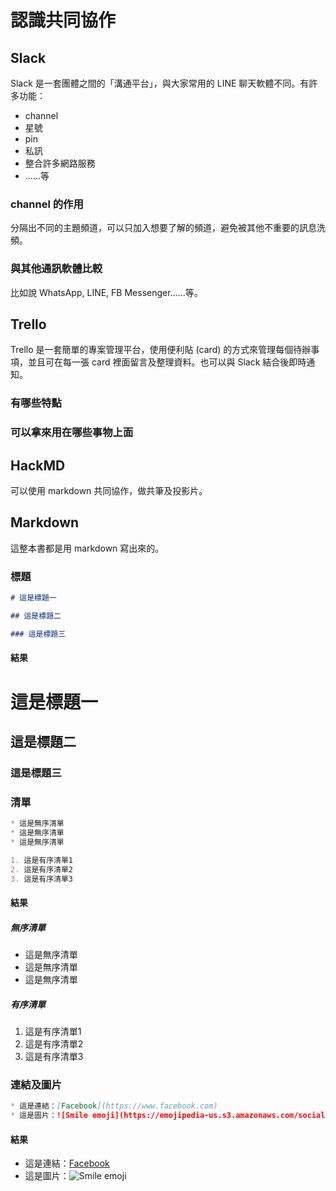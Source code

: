 # 認識共同協作

## Slack

Slack 是一套團體之間的「溝通平台」，與大家常用的 LINE 聊天軟體不同。有許多功能：

* channel
* 星號
* pin
* 私訊
* 整合許多網路服務
* ......等

### channel 的作用

分隔出不同的主題頻道，可以只加入想要了解的頻道，避免被其他不重要的訊息洗頻。

### 與其他通訊軟體比較

比如說 WhatsApp, LINE, FB Messenger......等。

## Trello

Trello 是一套簡單的專案管理平台，使用便利貼 (card) 的方式來管理每個待辦事項，並且可在每一張 card 裡面留言及整理資料。也可以與 Slack 結合後即時通知。

### 有哪些特點

### 可以拿來用在哪些事物上面

## HackMD

可以使用 markdown 共同協作，做共筆及投影片。

## Markdown

這整本書都是用 markdown 寫出來的。

### 標題

```markdown
# 這是標題一

## 這是標題二

### 這是標題三
```

#### 結果

# 這是標題一

## 這是標題二

### 這是標題三

### 清單

```markdown
* 這是無序清單
* 這是無序清單
* 這是無序清單

1. 這是有序清單1
2. 這是有序清單2
3. 這是有序清單3
```

#### 結果

##### 無序清單

* 這是無序清單
* 這是無序清單
* 這是無序清單

##### 有序清單

1. 這是有序清單1
2. 這是有序清單2
3. 這是有序清單3

### 連結及圖片

```markdown
* 這是連結：[Facebook](https://www.facebook.com)
* 這是圖片：![Smile emoji](https://emojipedia-us.s3.amazonaws.com/social/smiling-face-with-smiling-eyes.png)
```

#### 結果

* 這是連結：[Facebook](https://www.facebook.com)
* 這是圖片：![Smile emoji](https://emojipedia-us.s3.amazonaws.com/social/smiling-face-with-smiling-eyes.png)
